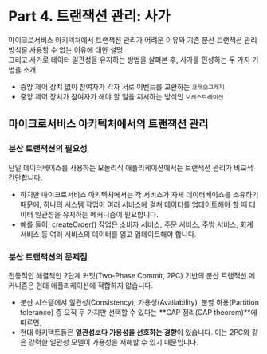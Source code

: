 # Part 4. 트랜잭션 관리: 사가

마이크로서비스 아키텍처에서 트랜잭션 관리가 어려운 이유와 기존 분산 트랜잭션 관리 방식을 사용할 수 없는 이유에 대한 설명  
그리고 사가로 데이터 일관성을 유지하는 방법을 살펴본 후, 사가를 편성하는 두 가지 기법을 소개
- 중앙 제어 장치 없이 참여자가 각자 서로 이벤트를 교환하는 `코레오그래피`
- 중앙 제어 장치가 참여자가 해야 할 일을 지시하는 방식인 `오케스트레이션`

## 마이크로서비스 아키텍처에서의 트랜잭션 관리

### 분산 트랜잭션의 필요성

단일 데이터베이스를 사용하는 모놀리식 애플리케이션에서는 트랜잭션 관리가 비교적 간단합니다.
- 하지만 마이크로서비스 아키텍처에서는 각 서비스가 자체 데이터베이스를 소유하기 때문에, 하나의 시스템 작업이 여러 서비스에 걸쳐 데이터를 업데이트해야 할 때 데이터 일관성을 유지하는 메커니즘이 필요합니다.
- 예를 들어, createOrder() 작업은 소비자 서비스, 주문 서비스, 주방 서비스, 회계 서비스 등 여러 서비스의 데이터를 읽고 업데이트해야 합니다.

### 분산 트랜잭션의 문제점

전통적인 해결책인 2단계 커밋(Two-Phase Commit, 2PC) 기반의 분산 트랜잭션 메커니즘은 현대 애플리케이션에 적합하지 않습니다.
- 분산 시스템에서 일관성(Consistency), 가용성(Availability), 분할 허용(Partition tolerance) 중 오직 두 가지만 선택할 수 있다는 **CAP 정리(CAP theorem)**에 따르면, 
- 현대 아키텍트들은 **일관성보다 가용성을 선호하는 경향**이 있습니다. 이는 2PC와 같은 강력한 일관성 모델이 가용성을 저해할 수 있기 때문입니다.






